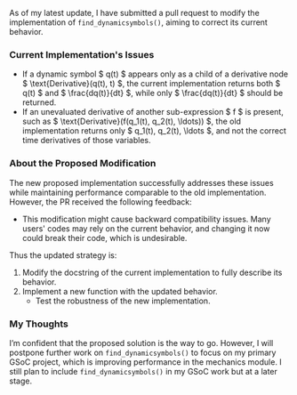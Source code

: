 As of my latest update, I have submitted a pull request to modify the implementation of `find_dynamicsymbols()`, aiming to correct its current behavior.

### Current Implementation's Issues

- If a dynamic symbol $ q(t) $ appears only as a child of a derivative node $ \text{Derivative}(q(t), t) $, the current implementation returns both $ q(t) $ and $ \frac{dq(t)}{dt} $, while only $ \frac{dq(t)}{dt} $ should be returned.
- If an unevaluated derivative of another sub-expression $ f $ is present, such as $ \text{Derivative}(f(q_1(t), q_2(t), \ldots)) $, the old implementation returns only $ q_1(t), q_2(t), \ldots $, and not the correct time derivatives of those variables.

### About the Proposed Modification

The new proposed implementation successfully addresses these issues while maintaining performance comparable to the old implementation. However, the PR received the following feedback:

- This modification might cause backward compatibility issues. Many users' codes may rely on the current behavior, and changing it now could break their code, which is undesirable.

Thus the updated strategy is:

1. Modify the docstring of the current implementation to fully describe its behavior.
2. Implement a new function with the updated behavior.
    - Test the robustness of the new implementation.

### My Thoughts

I’m confident that the proposed solution is the way to go. However, I will postpone further work on `find_dynamicsymbols()` to focus on my primary GSoC project, which is improving performance in the mechanics module. I still plan to include `find_dynamicsymbols()` in my GSoC work but at a later stage.
